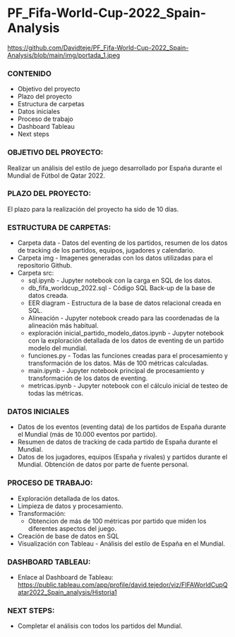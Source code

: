 # PF_Fifa-World-Cup-2022_Spain-Analysis

https://github.com/Davidteje/PF_Fifa-World-Cup-2022_Spain-Analysis/blob/main/img/portada_1.jpeg



### CONTENIDO
- Objetivo del proyecto
- Plazo del proyecto
- Estructura de carpetas
- Datos iniciales
- Proceso de trabajo
- Dashboard Tableau
- Next steps


### OBJETIVO DEL PROYECTO:
Realizar un análisis del estilo de juego desarrollado por España durante el Mundial de Fútbol de Qatar 2022.


### PLAZO DEL PROYECTO:
El plazo para la realización del proyecto ha sido de 10 días.


### ESTRUCTURA DE CARPETAS:
- Carpeta data - Datos del eventing de los partidos, resumen de los datos de tracking de los partidos, equipos, jugadores y calendario.
- Carpeta img - Imagenes generadas con los datos utilizadas para el repositorio Github.
- Carpeta src: 
    - sql.ipynb - Jupyter notebook con la carga en SQL de los datos.
    - db_fifa_worldcup_2022.sql - Código SQL Back-up de la base de datos creada.
    - EER diagram - Estructura de la base de datos relacional creada en SQL.
    - Alineación - Jupyter notebook creado para las coordenadas de la alineación más habitual.
    - exploración inicial_partido_modelo_datos.ipynb - Jupyter notebook con la exploración detallada de los datos de eventing de un partido modelo del mundial.
    - funciones.py - Todas las funciones creadas para el procesamiento y transformación de los datos. Más de 100 métricas calculadas.
    - main.ipynb - Jupyter notebook principal de procesamiento y transformación de los datos de eventing.
    - metricas.ipynb - Jupyter notebook con el cálculo inicial de testeo de todas las métricas.
    

### DATOS INICIALES
- Datos de los eventos (eventing data) de los partidos de España durante el Mundial (más de 10.000 eventos por partido).
- Resumen de datos de tracking de cada partido de España durante el Mundial.
- Datos de los jugadores, equipos (España y rivales) y partidos durante el Mundial.
Obtención de datos por parte de fuente personal.


### PROCESO DE TRABAJO:
- Exploración detallada de los datos.
- Limpieza de datos y procesamiento.
- Transformación:
    - Obtencion de más de 100 métricas por partido que miden los diferentes aspectos del juego.
- Creación de base de datos en SQL
- Visualización con Tableau - Análisis del estilo de España en el Mundial.


### DASHBOARD TABLEAU:
- Enlace al Dashboard de Tableau:
https://public.tableau.com/app/profile/david.tejedor/viz/FIFAWorldCupQatar2022_Spain_analysis/Historia1


### NEXT STEPS:
- Completar el análisis con todos los partidos del Mundial.




